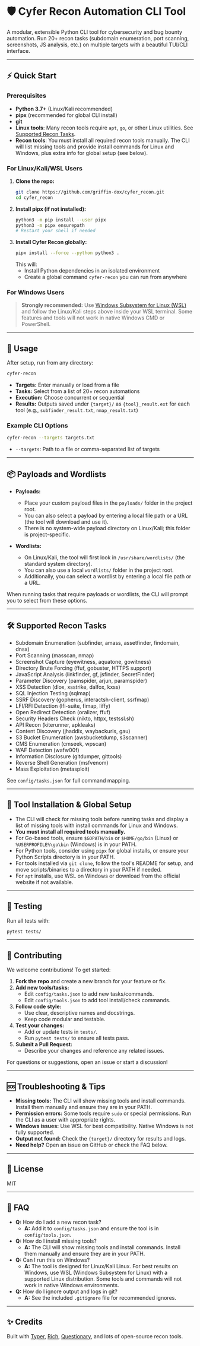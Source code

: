 # 🛡️ Cyfer Recon Automation CLI Tool

A modular, extensible Python CLI tool for cybersecurity and bug bounty automation. Run 20+ recon tasks (subdomain enumeration, port scanning, screenshots, JS analysis, etc.) on multiple targets with a beautiful TUI/CLI interface.

---

## ⚡ Quick Start

### Prerequisites
- **Python 3.7+** (Linux/Kali recommended)
- **pipx** (recommended for global CLI install)
- **git**
- **Linux tools**: Many recon tools require `apt`, `go`, or other Linux utilities. See [Supported Recon Tasks](#️-supported-recon-tasks).
- **Recon tools**: You must install all required recon tools manually. The CLI will list missing tools and provide install commands for Linux and Windows, plus extra info for global setup (see below).

### For Linux/Kali/WSL Users
1. **Clone the repo:**
   ```bash
   git clone https://github.com/griffin-dox/cyfer_recon.git
   cd cyfer_recon
   ```
2. **Install pipx (if not installed):**
   ```bash
   python3 -m pip install --user pipx
   python3 -m pipx ensurepath
   # Restart your shell if needed
   ```
3. **Install Cyfer Recon globally:**
   ```bash
   pipx install --force --python python3 .
   ```
   This will:
   - Install Python dependencies in an isolated environment
   - Create a global command `cyfer-recon` you can run from anywhere

### For Windows Users
> **Strongly recommended:** Use [Windows Subsystem for Linux (WSL)](https://docs.microsoft.com/en-us/windows/wsl/) and follow the Linux/Kali steps above inside your WSL terminal.
> Some features and tools will not work in native Windows CMD or PowerShell.

---

## 🏃 Usage

After setup, run from any directory:
```bash
cyfer-recon
```

- **Targets:** Enter manually or load from a file
- **Tasks:** Select from a list of 20+ recon automations
- **Execution:** Choose concurrent or sequential
- **Results:** Outputs saved under `{target}/` as `{tool}_result.ext` for each tool (e.g., `subfinder_result.txt`, `nmap_result.txt`)

### Example CLI Options

```bash
cyfer-recon --targets targets.txt
```
- `--targets`: Path to a file or comma-separated list of targets

---

## 📦 Payloads and Wordlists

- **Payloads:**
  - Place your custom payload files in the `payloads/` folder in the project root.
  - You can also select a payload by entering a local file path or a URL (the tool will download and use it).
  - There is no system-wide payload directory on Linux/Kali; this folder is project-specific.

- **Wordlists:**
  - On Linux/Kali, the tool will first look in `/usr/share/wordlists/` (the standard system directory).
  - You can also use a local `wordlists/` folder in the project root.
  - Additionally, you can select a wordlist by entering a local file path or a URL.

When running tasks that require payloads or wordlists, the CLI will prompt you to select from these options.

---

## 🛠️ Supported Recon Tasks

- Subdomain Enumeration (subfinder, amass, assetfinder, findomain, dnsx)
- Port Scanning (masscan, nmap)
- Screenshot Capture (eyewitness, aquatone, gowitness)
- Directory Brute Forcing (ffuf, gobuster, HTTPS support)
- JavaScript Analysis (linkfinder, gf, jsfinder, SecretFinder)
- Parameter Discovery (pamspider, arjun, paramspider)
- XSS Detection (dlox, xsstrike, dalfox, kxss)
- SQL Injection Testing (sqlmap)
- SSRF Discovery (gopherus, interactsh-client, ssrfmap)
- LFI/RFI Detection (lfi-suite, fimap, liffy)
- Open Redirect Detection (oralizer, ffuf)
- Security Headers Check (nikto, httpx, testssl.sh)
- API Recon (kiterunner, apkleaks)
- Content Discovery (jhaddix, waybackurls, gau)
- S3 Bucket Enumeration (awsbucketdump, s3scanner)
- CMS Enumeration (cmseek, wpscan)
- WAF Detection (wafw00f)
- Information Disclosure (gitdumper, gittools)
- Reverse Shell Generation (msfvenom)
- Mass Exploitation (metasploit)

See `config/tasks.json` for full command mapping.

---

## 🔧 Tool Installation & Global Setup

- The CLI will check for missing tools before running tasks and display a list of missing tools with install commands for Linux and Windows.
- **You must install all required tools manually.**
- For Go-based tools, ensure `$GOPATH/bin` or `$HOME/go/bin` (Linux) or `%USERPROFILE%\go\bin` (Windows) is in your PATH.
- For Python tools, consider using `pipx` for global installs, or ensure your Python Scripts directory is in your PATH.
- For tools installed via `git clone`, follow the tool's README for setup, and move scripts/binaries to a directory in your PATH if needed.
- For `apt` installs, use WSL on Windows or download from the official website if not available.

---

## 🧪 Testing

Run all tests with:
```bash
pytest tests/
```

---

## 🤝 Contributing

We welcome contributions! To get started:

1. **Fork the repo** and create a new branch for your feature or fix.
2. **Add new tools/tasks:**
   - Edit `config/tasks.json` to add new tasks/commands.
   - Edit `config/tools.json` to add tool install/check commands.
3. **Follow code style:**
   - Use clear, descriptive names and docstrings.
   - Keep code modular and testable.
4. **Test your changes:**
   - Add or update tests in `tests/`.
   - Run `pytest tests/` to ensure all tests pass.
5. **Submit a Pull Request:**
   - Describe your changes and reference any related issues.

For questions or suggestions, open an issue or start a discussion!

---

## 🆘 Troubleshooting & Tips
- **Missing tools:** The CLI will show missing tools and install commands. Install them manually and ensure they are in your PATH.
- **Permission errors:** Some tools require `sudo` or special permissions. Run the CLI as a user with appropriate rights.
- **Windows issues:** Use WSL for best compatibility. Native Windows is not fully supported.
- **Output not found:** Check the `{target}/` directory for results and logs.
- **Need help?** Open an issue on GitHub or check the FAQ below.

---

## 📄 License
MIT

---

## 🙋 FAQ
- **Q:** How do I add a new recon task?
  - **A:** Add it to `config/tasks.json` and ensure the tool is in `config/tools.json`.
- **Q:** How do I install missing tools?
  - **A:** The CLI will show missing tools and install commands. Install them manually and ensure they are in your PATH.
- **Q:** Can I run this on Windows?
  - **A:** The tool is designed for Linux/Kali Linux. For best results on Windows, use WSL (Windows Subsystem for Linux) with a supported Linux distribution. Some tools and commands will not work in native Windows environments.
- **Q:** How do I ignore output and logs in git?
  - **A:** See the included `.gitignore` file for recommended ignores.

---

## ✨ Credits
Built with [Typer](https://typer.tiangolo.com/), [Rich](https://rich.readthedocs.io/), [Questionary](https://github.com/tmbo/questionary), and lots of open-source recon tools.
